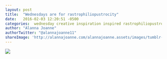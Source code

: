 ```yaml
---
layout: post
title:  "Wednesdays are for rastrophiliopustrocity"
date:   2016-02-03 12:20:51 -0500
categories:  wednesday creative inspiration inspired rastrophiliopustrocity tumblr gif
author: "Alanna Joanne" 
authorTwitter: "@alannajoanne11"
shareImage: 'http://alannajoanne.com/alannajoanne.assets/images/tumblr-rastrophiliopustrocity-wordstuck.gif'
---
```


<a href="http://alannajoanne.com/alannajoanne.assets/images/tumblr-rastrophiliopustrocity-wordstuck.gif">
	<img src="{{ page.shareImage }}"> 
